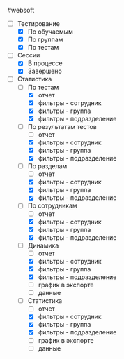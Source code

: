 #websoft 

- [ ] Тестирование
	- [x] По обучаемым
	- [x] По группам
	- [x] По тестам
- [ ] Сессии
	- [x] В процессе
	- [x] Завершено
- [ ] Статистика
	- [ ] По тестам
		- [x] отчет
		- [x] фильтры - сотрудник
		- [x] фильтры - группа
		- [x] фильтры - подразделение
	- [ ] По результатам тестов
		- [ ] отчет
		- [x] фильтры - сотрудник
		- [x] фильтры - группа
		- [x] фильтры - подразделение
	- [ ] По разделам
		- [ ] отчет
		- [x] фильтры - сотрудник
		- [x] фильтры - группа
		- [x] фильтры - подразделение
	- [ ] По сотрудникам
		- [ ] отчет
		- [x] фильтры - сотрудник
		- [x] фильтры - группа
		- [x] фильтры - подразделение
	- [ ] Динамика
		- [ ] отчет
		- [x] фильтры - сотрудник
		- [x] фильтры - группа
		- [x] фильтры - подразделение
		- [ ] график в экспорте
		- [ ] данные
	- [ ] Статистика
		- [ ] отчет
		- [x] фильтры - сотрудник
		- [x] фильтры - группа
		- [x] фильтры - подразделение
		- [ ] график в экспорте
		- [ ] данные